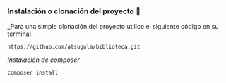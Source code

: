 ### Instalación o clonación del proyecto 🔧

_Para una simple clonación del proyecto utilice el siguiente código en su terminal

```
https://github.com/atsugula/biblioteca.git
```

_Instalación de composer_

```
composer install
```
